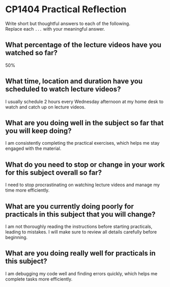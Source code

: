 # CP1404 Practical Reflection

Write short but thoughtful answers to each of the following.  
Replace each `...` with your meaningful answer.

## What percentage of the lecture videos have you watched so far?

50%

## What time, location and duration have you scheduled to watch lecture videos?

I usually schedule 2 hours every Wednesday afternoon at my home desk to watch and catch up on lecture videos.

## What are you doing well in the subject so far that you will keep doing?

I am consistently completing the practical exercises, which helps me stay engaged with the material.

## What do you need to stop or change in your work for this subject overall so far?

I need to stop procrastinating on watching lecture videos and manage my time more efficiently.

## What are you currently doing poorly for practicals in this subject that you will change?

I am not thoroughly reading the instructions before starting practicals, leading to mistakes. I will make sure to review all details carefully before beginning.

## What are you doing really well for practicals in this subject?

I am debugging my code well and finding errors quickly, which helps me complete tasks more efficiently.